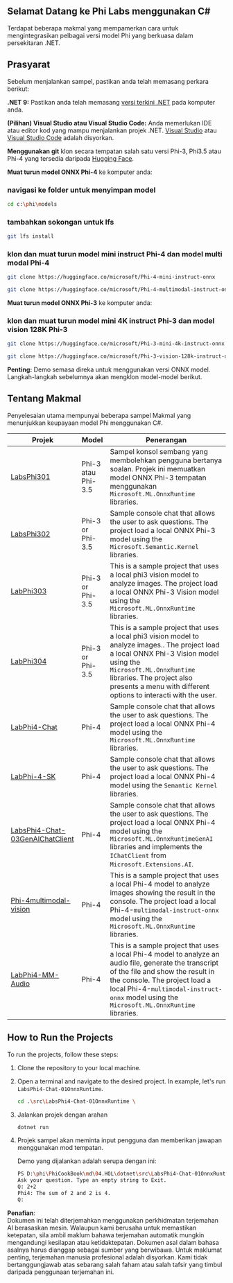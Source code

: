## Selamat Datang ke Phi Labs menggunakan C#

Terdapat beberapa makmal yang mempamerkan cara untuk mengintegrasikan pelbagai versi model Phi yang berkuasa dalam persekitaran .NET.

## Prasyarat

Sebelum menjalankan sampel, pastikan anda telah memasang perkara berikut:

**.NET 9:** Pastikan anda telah memasang [versi terkini .NET](https://dotnet.microsoft.com/download/dotnet?WT.mc_id=aiml-137032-kinfeylo) pada komputer anda.

**(Pilihan) Visual Studio atau Visual Studio Code:** Anda memerlukan IDE atau editor kod yang mampu menjalankan projek .NET. [Visual Studio](https://visualstudio.microsoft.com?WT.mc_id=aiml-137032-kinfeylo) atau [Visual Studio Code](https://code.visualstudio.com?WT.mc_id=aiml-137032-kinfeylo) adalah disyorkan.

**Menggunakan git** klon secara tempatan salah satu versi Phi-3, Phi3.5 atau Phi-4 yang tersedia daripada [Hugging Face](https://huggingface.co/collections/lokinfey/phi-4-family-679c6f234061a1ab60f5547c).

**Muat turun model ONNX Phi-4** ke komputer anda:

### navigasi ke folder untuk menyimpan model

```bash
cd c:\phi\models
```

### tambahkan sokongan untuk lfs

```bash
git lfs install 
```

### klon dan muat turun model mini instruct Phi-4 dan model multi modal Phi-4

```bash
git clone https://huggingface.co/microsoft/Phi-4-mini-instruct-onnx

git clone https://huggingface.co/microsoft/Phi-4-multimodal-instruct-onnx
```

**Muat turun model ONNX Phi-3** ke komputer anda:

### klon dan muat turun model mini 4K instruct Phi-3 dan model vision 128K Phi-3

```bash
git clone https://huggingface.co/microsoft/Phi-3-mini-4k-instruct-onnx

git clone https://huggingface.co/microsoft/Phi-3-vision-128k-instruct-onnx-cpu
```

**Penting:** Demo semasa direka untuk menggunakan versi ONNX model. Langkah-langkah sebelumnya akan mengklon model-model berikut.

## Tentang Makmal

Penyelesaian utama mempunyai beberapa sampel Makmal yang menunjukkan keupayaan model Phi menggunakan C#.

| Projek | Model | Penerangan |
| ------------ | -----------| ----------- |
| [LabsPhi301](../../../../../md/04.HOL/dotnet/src/LabsPhi301) | Phi-3 atau Phi-3.5 | Sampel konsol sembang yang membolehkan pengguna bertanya soalan. Projek ini memuatkan model ONNX Phi-3 tempatan menggunakan `Microsoft.ML.OnnxRuntime` libraries. |
| [LabsPhi302](../../../../../md/04.HOL/dotnet/src/LabsPhi302) | Phi-3 or Phi-3.5 | Sample console chat that allows the user to ask questions. The project load a local ONNX Phi-3 model using the `Microsoft.Semantic.Kernel` libraries. |
| [LabPhi303](../../../../../md/04.HOL/dotnet/src/LabsPhi303) | Phi-3 or Phi-3.5 | This is a sample project that uses a local phi3 vision model to analyze images. The project load a local ONNX Phi-3 Vision model using the `Microsoft.ML.OnnxRuntime` libraries. |
| [LabPhi304](../../../../../md/04.HOL/dotnet/src/LabsPhi304) | Phi-3 or Phi-3.5 | This is a sample project that uses a local phi3 vision model to analyze images.. The project load a local ONNX Phi-3 Vision model using the `Microsoft.ML.OnnxRuntime` libraries. The project also presents a menu with different options to interacti with the user. | 
| [LabPhi4-Chat](../../../../../md/04.HOL/dotnet/src/LabsPhi4-Chat-01OnnxRuntime) | Phi-4 | Sample console chat that allows the user to ask questions. The project load a local ONNX Phi-4 model using the `Microsoft.ML.OnnxRuntime` libraries. |
| [LabPhi-4-SK](../../../../../md/04.HOL/dotnet/src/LabsPhi4-Chat-02SK) | Phi-4 | Sample console chat that allows the user to ask questions. The project load a local ONNX Phi-4 model using the `Semantic Kernel` libraries. |
| [LabsPhi4-Chat-03GenAIChatClient](../../../../../md/04.HOL/dotnet/src/LabsPhi4-Chat-03GenAIChatClient) | Phi-4 | Sample console chat that allows the user to ask questions. The project load a local ONNX Phi-4 model using the `Microsoft.ML.OnnxRuntimeGenAI` libraries and implements the `IChatClient` from `Microsoft.Extensions.AI`. |
| [Phi-4multimodal-vision](../../../../../md/04.HOL/dotnet/src/LabsPhi4-MultiModal-01Images) | Phi-4 | This is a sample project that uses a local Phi-4 model to analyze images showing the result in the console. The project load a local Phi-4-`multimodal-instruct-onnx` model using the `Microsoft.ML.OnnxRuntime` libraries. |
| [LabPhi4-MM-Audio](../../../../../md/04.HOL/dotnet/src/LabsPhi4-MultiModal-02Audio) | Phi-4 |This is a sample project that uses a local Phi-4 model to analyze an audio file, generate the transcript of the file and show the result in the console. The project load a local Phi-4-`multimodal-instruct-onnx` model using the `Microsoft.ML.OnnxRuntime` libraries. |

## How to Run the Projects

To run the projects, follow these steps:

1. Clone the repository to your local machine.

1. Open a terminal and navigate to the desired project. In example, let's run `LabsPhi4-Chat-01OnnxRuntime`.

    ```bash
    cd .\src\LabsPhi4-Chat-01OnnxRuntime \
    ```

1. Jalankan projek dengan arahan

    ```bash
    dotnet run
    ```

1. Projek sampel akan meminta input pengguna dan memberikan jawapan menggunakan mod tempatan. 

   Demo yang dijalankan adalah serupa dengan ini:

   ```bash
   PS D:\phi\PhiCookBook\md\04.HOL\dotnet\src\LabsPhi4-Chat-01OnnxRuntime> dotnet run
   Ask your question. Type an empty string to Exit.
   Q: 2+2
   Phi4: The sum of 2 and 2 is 4.
   Q:
   ```

**Penafian**:  
Dokumen ini telah diterjemahkan menggunakan perkhidmatan terjemahan AI berasaskan mesin. Walaupun kami berusaha untuk memastikan ketepatan, sila ambil maklum bahawa terjemahan automatik mungkin mengandungi kesilapan atau ketidaktepatan. Dokumen asal dalam bahasa asalnya harus dianggap sebagai sumber yang berwibawa. Untuk maklumat penting, terjemahan manusia profesional adalah disyorkan. Kami tidak bertanggungjawab atas sebarang salah faham atau salah tafsir yang timbul daripada penggunaan terjemahan ini.